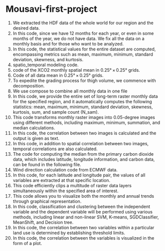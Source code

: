 # Mousavi-first-project

1. We extracted the HDF data of the whole world for our region and the desired data.
2. In this code, since we have 12 months for each year, or even in some months of the year, we do not have data. We fix all the data on a monthly basis and for those who want to be analyzed.
3. In this code, the statistical values for the entire dataset are computed, encompassing metrics such as mean, maximum, minimum, standard deviation, skewness, and kurtosis.
4. spatio_temporal modeling code.
5. code of the XCO2 monthly  spatial mean in 0.25° × 0.25° grids.
6. Code of all data mean in 0.25° × 0.25° grids.
7. To expedite the grading process for thigh volume, we commence with decomposition.
8. We use compose to combine all monthly data in one file
9. In this code, we provide the entire set of long-term  raster monthly data for the specified region, and it automatically computes the following statistics: mean, maximum, minimum, standard deviation, skewness, kurtosis, sum, and sample count (N_sam).
10. This code transforms monthly raster images into 0.05-degree images using different methods, including maximum, minimum, summation, and median calculations.
11. In this code, the correlation between two images is calculated and the output is given as text.
12. In this code, in addition to spatial correlation between two images, temporal correlations are also calculated.
13. The code for computing the median from the primary carbon dioxide data, which includes latitude, longitude information, and carbon data, can be found in the following file.
14. Wind direction calculation code from ECMWF data.
15. In this code, for each latitude and longitude pair, the values of all variables are extracted at that specific location.
16. This code efficiently clips a multitude of raster data layers simultaneously within the specified area of interest.
17. This code allows you to visualize both the monthly and annual trends through graphical representation.
18. In this code, classification and clustering between the independent variable and the dependent variable will be performed using various methods, including linear and non-linear SVM, K-means, SGDClassifier, MeanShift, and Decision tree.
19. In this code, the correlation between two variables within a particular land use is determined by establishing threshold limits.
20. In this code, the correlation between the variables is visualized in the form of a plot.




